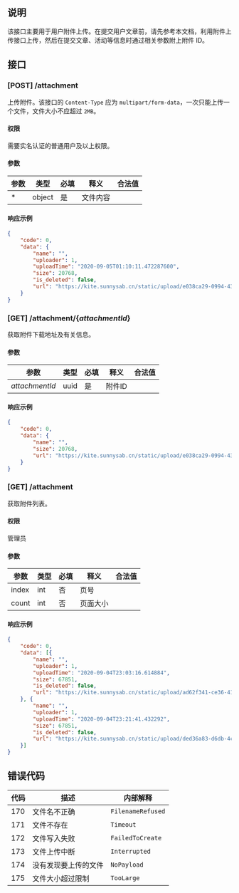 ## 说明

该接口主要用于用户附件上传。在提交用户文章前，请先参考本文档，利用附件上传接口上传，然后在提交文章、活动等信息时通过相关参数附上附件 ID。



## 接口

### [POST] /attachment

上传附件。该接口的 `Content-Type` 应为 `multipart/form-data`，一次只能上传一个文件，文件大小不应超过 `2MB`。

#### 权限

需要实名认证的普通用户及以上权限。

#### 参数

| 参数 | 类型   | 必填 | 释义     | 合法值 |
| ---- | ------ | ---- | -------- | ------ |
| *    | object | 是   | 文件内容 |        |

#### 响应示例

```json
{
	"code": 0,
	"data": {
		"name": "",
		"uploader": 1,
		"uploadTime": "2020-09-05T01:10:11.472287600",
		"size": 20768,
		"is_deleted": false,
		"url": "https://kite.sunnysab.cn/static/upload/e038ca29-0994-4373-8cb8-b3e063fc99c2.jpg"
	}
}
```



### [GET] /attachment/{*attachmentId*}

获取附件下载地址及有关信息。

#### 参数

| 参数           | 类型 | 必填 | 释义   | 合法值 |
| -------------- | ---- | ---- | ------ | ------ |
| *attachmentId* | uuid | 是   | 附件ID |        |

#### 响应示例

```json
{
	"code": 0,
	"data": {
		"name": "",
		"size": 20768,
		"url": "https://kite.sunnysab.cn/static/upload/e038ca29-0994-4373-8cb8-b3e063fc99c2.jpg"
	}
}
```



### [GET] /attachment

获取附件列表。

#### 权限

管理员

#### 参数

| 参数  | 类型 | 必填 | 释义     | 合法值 |
| ----- | ---- | ---- | -------- | ------ |
| index | int  | 否   | 页号     |        |
| count | int  | 否   | 页面大小 |        |

#### 响应示例

```json
{
	"code": 0,
	"data": [{
		"name": "",
		"uploader": 1,
		"uploadTime": "2020-09-04T23:03:16.614884",
		"size": 67851,
		"is_deleted": false,
		"url": "https://kite.sunnysab.cn/static/upload/ad62f341-ce36-414e-92d4-bc977474bf45.jpg"
	}, {
		"name": "",
		"uploader": 1,
		"uploadTime": "2020-09-04T23:21:41.432292",
		"size": 67851,
		"is_deleted": false,
		"url": "https://kite.sunnysab.cn/static/upload/ded36a83-d6db-4c6e-b1da-30453a1ea04f.jpg"
	}]
}
```



## 错误代码

| 代码 | 描述                 | 内部解释          |
| ---- | -------------------- | ----------------- |
| 170  | 文件名不正确         | `FilenameRefused` |
| 171  | 文件不存在           | `Timeout`         |
| 172  | 文件写入失败         | `FailedToCreate`  |
| 173  | 文件上传中断         | `Interrupted`     |
| 174  | 没有发现要上传的文件 | `NoPayload`       |
| 175  | 文件大小超过限制     | `TooLarge`         |